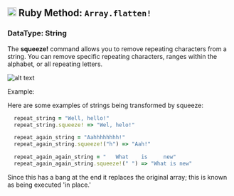 ## <img src="https://avatars2.githubusercontent.com/u/210414?v=4&s=200" height="20px"> Ruby Method: `Array.flatten!`

### **DataType: String**

The **squeeze!** command allows you to remove repeating characters from a string. You can remove specific repeating characters, ranges within the alphabet, or all repeating letters.

![alt text](https://tenor.com/view/squeeze-lemon-lemonade-gif-4891114)

Example:

Here are some examples of strings being transformed by squeeze:

```ruby
  repeat_string = "Well, hello!"
  repeat_string.squeeze! => "Wel, helo!"

  repeat_again_string = "Aahhhhhhhh!"
  repeat_again_string.squeeze!("h") => "Aah!"

  repeat_again_again_string = "   What    is     new"
  repeat_again_again_string.squeeze!(" ") => "What is new"

```

Since this has a bang at the end it replaces the original array; this is known as being executed 'in place.'
